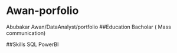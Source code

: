 # Awan-porfolio
Abubakar Awan/DataAnalyst/portfolio
##Education
Bacholar ( Mass communication)

##Skills
SQL
PowerBI 


